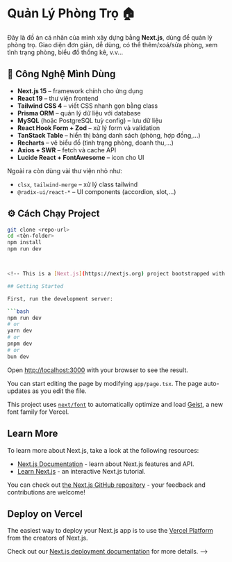 # Quản Lý Phòng Trọ 🏠

Đây là đồ án cá nhân của mình xây dựng bằng **Next.js**, dùng để quản lý phòng trọ. Giao diện đơn giản, dễ dùng, có thể thêm/xoá/sửa phòng, xem tình trạng phòng, biểu đồ thống kê, v.v...

## 🔧 Công Nghệ Mình Dùng

- **Next.js 15** – framework chính cho ứng dụng
- **React 19** – thư viện frontend
- **Tailwind CSS 4** – viết CSS nhanh gọn bằng class
- **Prisma ORM** – quản lý dữ liệu với database
- **MySQL** (hoặc PostgreSQL tuỳ config) – lưu dữ liệu
- **React Hook Form + Zod** – xử lý form và validation
- **TanStack Table** – hiển thị bảng danh sách (phòng, hợp đồng,...)
- **Recharts** – vẽ biểu đồ (tình trạng phòng, doanh thu,...)
- **Axios + SWR** – fetch và cache API
- **Lucide React + FontAwesome** – icon cho UI

Ngoài ra còn dùng vài thư viện nhỏ như:

- `clsx`, `tailwind-merge` – xử lý class tailwind
- `@radix-ui/react-*` – UI components (accordion, slot,...)

## ⚙️ Cách Chạy Project

````bash
git clone <repo-url>
cd <tên-folder>
npm install
npm run dev



<!-- This is a [Next.js](https://nextjs.org) project bootstrapped with [`create-next-app`](https://nextjs.org/docs/app/api-reference/cli/create-next-app).

## Getting Started

First, run the development server:

```bash
npm run dev
# or
yarn dev
# or
pnpm dev
# or
bun dev
````

Open [http://localhost:3000](http://localhost:3000) with your browser to see the result.

You can start editing the page by modifying `app/page.tsx`. The page auto-updates as you edit the file.

This project uses [`next/font`](https://nextjs.org/docs/app/building-your-application/optimizing/fonts) to automatically optimize and load [Geist](https://vercel.com/font), a new font family for Vercel.

## Learn More

To learn more about Next.js, take a look at the following resources:

- [Next.js Documentation](https://nextjs.org/docs) - learn about Next.js features and API.
- [Learn Next.js](https://nextjs.org/learn) - an interactive Next.js tutorial.

You can check out [the Next.js GitHub repository](https://github.com/vercel/next.js) - your feedback and contributions are welcome!

## Deploy on Vercel

The easiest way to deploy your Next.js app is to use the [Vercel Platform](https://vercel.com/new?utm_medium=default-template&filter=next.js&utm_source=create-next-app&utm_campaign=create-next-app-readme) from the creators of Next.js.

Check out our [Next.js deployment documentation](https://nextjs.org/docs/app/building-your-application/deploying) for more details. -->
